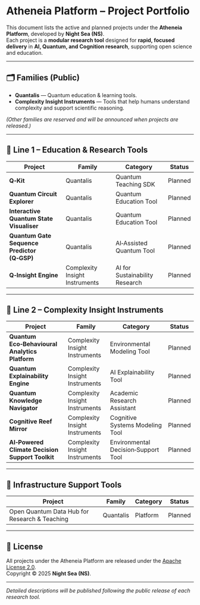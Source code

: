 # Atheneia Platform – Project Portfolio

This document lists the active and planned projects under the **Atheneia Platform**, developed by **Night Sea (NS)**.  
Each project is a **modular research tool** designed for **rapid, focused delivery** in **AI, Quantum, and Cognition research**, supporting open science and education.

---

## 🗂 Families (Public)

- **Quantalis** — Quantum education & learning tools.
- **Complexity Insight Instruments** — Tools that help humans understand complexity and support scientific reasoning.

*(Other families are reserved and will be announced when projects are released.)*

---

## 🚀 Line 1 – Education & Research Tools

| Project | Family | Category | Status |
|---------|--------|----------|--------|
| **Q‑Kit** | Quantalis | Quantum Teaching SDK | Planned |
| **Quantum Circuit Explorer** | Quantalis | Quantum Education Tool | Planned |
| **Interactive Quantum State Visualiser** | Quantalis | Quantum Education Tool | Planned |
| **Quantum Gate Sequence Predictor (Q‑GSP)** | Quantalis | AI‑Assisted Quantum Tool | Planned |
| **Q‑Insight Engine** | Complexity Insight Instruments | AI for Sustainability Research | Planned |

---

## 🌌 Line 2 – Complexity Insight Instruments

| Project | Family | Category | Status |
|---------|--------|----------|--------|
| **Quantum Eco‑Behavioural Analytics Platform** | Complexity Insight Instruments | Environmental Modeling Tool | Planned |
| **Quantum Explainability Engine** | Complexity Insight Instruments | AI Explainability Tool | Planned |
| **Quantum Knowledge Navigator** | Complexity Insight Instruments | Academic Research Assistant | Planned |
| **Cognitive Reef Mirror** | Complexity Insight Instruments | Cognitive Systems Modeling Tool | Planned |
| **AI‑Powered Climate Decision Support Toolkit** | Complexity Insight Instruments | Environmental Decision‑Support Tool | Planned |

---

## 🧱 Infrastructure Support Tools

| Project                                             | Family     | Category | Status     |
|-----------------------------------------------------|------------|----------|------------|
| Open Quantum Data Hub for Research & Teaching       | Quantalis  | Platform | Planned |

---

## 📜 License

All projects under the Atheneia Platform are released under the [Apache License 2.0](./LICENSE).  
Copyright © 2025 **Night Sea (NS)**.

---

*Detailed descriptions will be published following the public release of each research tool.*
